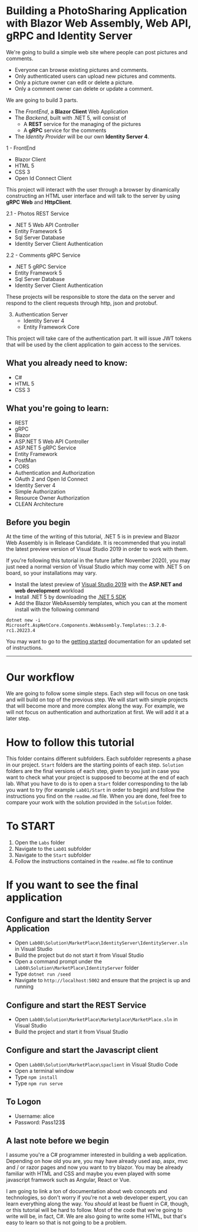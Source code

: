# Building a PhotoSharing Application with Blazor Web Assembly, Web API, gRPC and Identity Server

We're going to build a simple web site where people can post pictures and comments.
- Everyone can browse existing pictures and comments.
- Only authenticated users can upload new pictures and comments.
- Only a picture owner can edit or delete a picture.
- Only a comment owner can delete or update a comment.

We are going to build 3 parts. 
- The *FrontEnd*, a **Blazor Client** Web Application
- The *Backend*, built with .NET 5, will consist of 
    - A **REST** service for the managing of the pictures
    - A **gRPC** service for the comments
- The *Identity Provider* will be our own **Identity Server 4**.

1 - FrontEnd
   - Blazor Client
   - HTML 5
   - CSS 3
   - Open Id Connect Client

This project will interact with the user through a browser by dinamically constructing an HTML user interface and will talk to the server by using **gRPC Web** and **HttpClient**.

2.1  - Photos REST Service 
   - .NET 5 Web API Controller
   - Entity Framework 5
   - Sql Server Database
   - Identity Server Client Authentication

2.2  - Comments gRPC Service 
   - .NET 5 gRPC Service
   - Entity Framework 5
   - Sql Server Database
   - Identity Server Client Authentication

These projects will be responsible to store the data on the server and respond to the client requests through http, json and protobuf.

3. Authentication Server
   - Identity Server 4
   - Entity Framework Core

This project will take care of the authentication part. It will issue JWT tokens that will be used by the client application to gain access to the services.

## What you already need to know:
- C#
- HTML 5
- CSS 3

## What you're going to learn:
- REST
- gRPC
- Blazor
- ASP.NET 5 Web API Controller
- ASP.NET 5 gRPC Service
- Entity Framework
- PostMan
- CORS
- Authentication and Authorization
- OAuth 2 and Open Id Connect
- Identity Server 4
- Simple Authorization
- Resource Owner Authorization
- CLEAN Architecture

## Before you begin

At the time of the writing of this tutorial, .NET 5 is in preview and  Blazor Web Assembly is in Release Candidate. It is recommended that you install the latest preview version of Visual Studio 2019 in order to work with them.

If you're following this tutorial in the future (after November 2020), you may just need a normal version of Visual Studio which may come with .NET 5 on board, so your installations may vary. 
 
- Install the latest preview of [Visual Studio 2019](https://visualstudio.microsoft.com/vs/preview/) with the **ASP.NET and web development** workload  
- Install .NET 5 by downloading the [.NET 5 SDK](https://dotnet.microsoft.com/download/dotnet/5.0)
- Add the Blazor WebAssembly templates, which you can at the moment install with the following command 
```
dotnet new -i Microsoft.AspNetCore.Components.WebAssembly.Templates::3.2.0-rc1.20223.4
```

You may want to go to the [getting started](https://docs.microsoft.com/en-gb/aspnet/core/blazor/get-started?view=aspnetcore-5.0&tabs=visual-studio) documentation for an updated set of instructions.

---

# Our workflow

We are going to follow some simple steps. Each step will focus on one task and will build on top of the previous step. We will start with simple projects that will become more and more complex along the way. For example, we will not focus on authentication and authorization at first. We will add it at a later step.

# How to follow this tutorial

This folder contains different subfolders. Each subfolder represents a phase in our project. `Start` folders are the starting points of each step. `Solution` folders are the final versions of each step, given to you just in case you want to check what your project is supposed to become at the end of each lab.
What you have to do is to open a `Start` folder corresponding to the lab you want to try (for example `Lab01/Start` in order to begin) and follow the instructions you find on the `readme.md` file. When you are done, feel free to compare your work with the solution provided in the `Solution` folder.     

# To START

1. Open the `Labs` folder
2. Navigate to the `Lab01` subfolder
3. Navigate to the `Start` subfolder
4. Follow the instructions contained in the `readme.md` file to continue


# If you want to see the final application

## Configure and start the Identity Server Application

- Open `Lab08\Solution\MarketPlace\IdentityServer\IdentityServer.sln` in Visual Studio
- Build the project but do not start it from Visual Studio
- Open a command prompt under the `Lab08\Solution\MarketPlace\IdentityServer` folder
- Type `dotnet run /seed`
- Navigate to `http://localhost:5002` and ensure that the project is up and running

## Configure and start the REST Service

- Open `Lab08\Solution\MarketPlace\Marketplace\MarketPlace.sln` in Visual Studio
- Build the project and start it from Visual Studio

## Configure and start the Javascript client 

- Open `Lab08\Solution\MarketPlace\spaclient` in Visual Studio Code
- Open a terminal window
- Type `npm install`
- Type `npm run serve`

## To Logon

- Username: alice
- Password: Pass123$


## A last note before we begin

I assume you're a C# programmer interested in building a web application. Depending on how old you are, you may have already used asp, aspx, mvc and / or razor pages and now you want to try blazor. You may be already familiar with HTML and CSS and maybe you even played with some javascript framwork such as Angular, React or Vue.

I am going to link a ton of documentation about web concepts and technologies, so don't worry if you're not a web developer expert, you can learn everything along the way. You *should* at least be fluent in C#, though, or this tutorial will be hard to follow. Most of the code that we're going to write will be, in fact, C#. We are also going to write some HTML, but that's easy to learn so that is not going to be a problem. 
